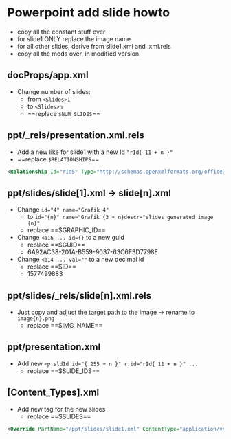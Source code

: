# Powerpoint add slide howto

- copy all the constant stuff over
- for slide1 ONLY replace the image name
- for all other slides, derive from slide1.xml and .xml.rels
- copy all the mods over, in modified version

## docProps/app.xml

- Change number of slides:
  - from `<Slides>1`
  - to `<Slides>n`
  - ==replace `$NUM_SLIDES`==

## ppt/_rels/presentation.xml.rels

- Add a new <Relationship> like for slide1 with a new Id `"rId{ 11 + n }"`
- ==replace `$RELATIONSHIPS`==

```xml
<Relationship Id="rId5" Type="http://schemas.openxmlformats.org/officeDocument/2006/relationships/slide" Target="slides/slide1.xml"/>
```

## ppt/slides/slide[1].xml -> slide[n].xml

- Change `id="4" name="Grafik 4"`
  - to `id="{n}" name="Grafik {3 + n}descr="slides generated image {n}"`
  - replace ==$GRAPHIC_ID==
- Change `<a16 ... id={}` to a new guid
  - replace ==$GUID==
  - 6A92AC38-201A-B559-9037-63C6F3D7798E
- Change `<p14 ... val=""` to a new decimal id
  - replace ==$ID==
  - 1577499883

## ppt/slides/_rels/slide[n].xml.rels

- Just copy and adjust the target path to the image -> rename to `image{n}.png`
  - replace ==$IMG_NAME==

## ppt/presentation.xml

- Add new `<p:sldId id="{ 255 + n }" r:id="rId{ 11 + n }" ...`
  - replace ==$SLIDE_IDS==

## [Content_Types].xml

- Add new tag for the new slides
  - replace ==$SLIDES==

```xml
<Override PartName="/ppt/slides/slide1.xml" ContentType="application/vnd.openxmlformats-officedocument.presentationml.slide+xml"/>
```
